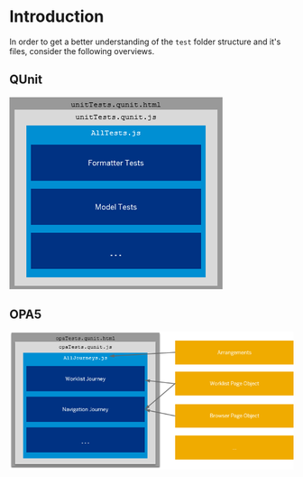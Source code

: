 # Introduction

In order to get a better understanding of the `test` folder structure and it's files, consider the following overviews.

## QUnit

![](../../readme_src/QUnitUnittestingOverview.png)

## OPA5

![](../../readme_src/OPA5Overview.png)
